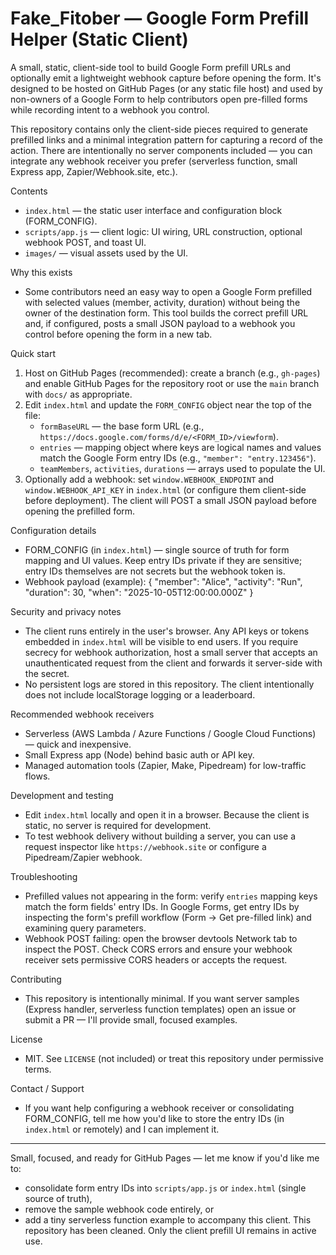 # Fake_Fitober — Google Form Prefill Helper (Static Client)

A small, static, client-side tool to build Google Form prefill URLs and optionally emit a lightweight webhook capture before opening the form. It's designed to be hosted on GitHub Pages (or any static file host) and used by non-owners of a Google Form to help contributors open pre-filled forms while recording intent to a webhook you control.

This repository contains only the client-side pieces required to generate prefilled links and a minimal integration pattern for capturing a record of the action. There are intentionally no server components included — you can integrate any webhook receiver you prefer (serverless function, small Express app, Zapier/Webhook.site, etc.).

Contents
- `index.html` — the static user interface and configuration block (FORM_CONFIG).
- `scripts/app.js` — client logic: UI wiring, URL construction, optional webhook POST, and toast UI.
- `images/` — visual assets used by the UI.

Why this exists
- Some contributors need an easy way to open a Google Form prefilled with selected values (member, activity, duration) without being the owner of the destination form. This tool builds the correct prefill URL and, if configured, posts a small JSON payload to a webhook you control before opening the form in a new tab.

Quick start
1. Host on GitHub Pages (recommended): create a branch (e.g., `gh-pages`) and enable GitHub Pages for the repository root or use the `main` branch with `docs/` as appropriate.
2. Edit `index.html` and update the `FORM_CONFIG` object near the top of the file:
   - `formBaseURL` — the base form URL (e.g., `https://docs.google.com/forms/d/e/<FORM_ID>/viewform`).
   - `entries` — mapping object where keys are logical names and values match the Google Form entry IDs (e.g., `"member": "entry.123456"`).
   - `teamMembers`, `activities`, `durations` — arrays used to populate the UI.
3. Optionally add a webhook: set `window.WEBHOOK_ENDPOINT` and `window.WEBHOOK_API_KEY` in `index.html` (or configure them client-side before deployment). The client will POST a small JSON payload before opening the prefilled form.

Configuration details
- FORM_CONFIG (in `index.html`) — single source of truth for form mapping and UI values. Keep entry IDs private if they are sensitive; entry IDs themselves are not secrets but the webhook token is.
- Webhook payload (example):
  {
    "member": "Alice",
    "activity": "Run",
    "duration": 30,
    "when": "2025-10-05T12:00:00.000Z"
  }

Security and privacy notes
- The client runs entirely in the user's browser. Any API keys or tokens embedded in `index.html` will be visible to end users. If you require secrecy for webhook authorization, host a small server that accepts an unauthenticated request from the client and forwards it server-side with the secret.
- No persistent logs are stored in this repository. The client intentionally does not include localStorage logging or a leaderboard.

Recommended webhook receivers
- Serverless (AWS Lambda / Azure Functions / Google Cloud Functions) — quick and inexpensive.
- Small Express app (Node) behind basic auth or API key.
- Managed automation tools (Zapier, Make, Pipedream) for low-traffic flows.

Development and testing
- Edit `index.html` locally and open it in a browser. Because the client is static, no server is required for development.
- To test webhook delivery without building a server, you can use a request inspector like `https://webhook.site` or configure a Pipedream/Zapier webhook.

Troubleshooting
- Prefilled values not appearing in the form: verify `entries` mapping keys match the form fields' entry IDs. In Google Forms, get entry IDs by inspecting the form's prefill workflow (Form → Get pre-filled link) and examining query parameters.
- Webhook POST failing: open the browser devtools Network tab to inspect the POST. Check CORS errors and ensure your webhook receiver sets permissive CORS headers or accepts the request.

Contributing
- This repository is intentionally minimal. If you want server samples (Express handler, serverless function templates) open an issue or submit a PR — I'll provide small, focused examples.

License
- MIT. See `LICENSE` (not included) or treat this repository under permissive terms.

Contact / Support
- If you want help configuring a webhook receiver or consolidating FORM_CONFIG, tell me how you'd like to store the entry IDs (in `index.html` or remotely) and I can implement it.

---
Small, focused, and ready for GitHub Pages — let me know if you'd like me to:
- consolidate form entry IDs into `scripts/app.js` or `index.html` (single source of truth),
- remove the sample webhook code entirely, or
- add a tiny serverless function example to accompany this client.
This repository has been cleaned. Only the client prefill UI remains in active use.